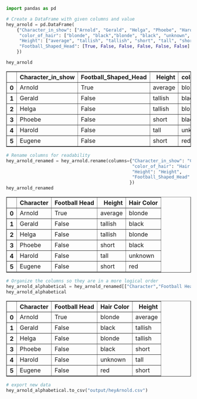 

```python
import pandas as pd
```


```python
# Create a DataFrame with given columns and value
hey_arnold = pd.DataFrame(
    {"Character_in_show": ["Arnold", "Gerald", "Helga", "Phoebe", "Harold", "Eugene"],
     "color_of_hair": ["blonde", "black","blonde", "black", "unknown", "red"],
     "Height": ["average", "tallish", "tallish", "short", "tall", "short"],
     "Football_Shaped_Head": [True, False, False, False, False, False]
    })

hey_arnold
```




<div>
<style>
    .dataframe thead tr:only-child th {
        text-align: right;
    }

    .dataframe thead th {
        text-align: left;
    }

    .dataframe tbody tr th {
        vertical-align: top;
    }
</style>
<table border="1" class="dataframe">
  <thead>
    <tr style="text-align: right;">
      <th></th>
      <th>Character_in_show</th>
      <th>Football_Shaped_Head</th>
      <th>Height</th>
      <th>color_of_hair</th>
    </tr>
  </thead>
  <tbody>
    <tr>
      <th>0</th>
      <td>Arnold</td>
      <td>True</td>
      <td>average</td>
      <td>blonde</td>
    </tr>
    <tr>
      <th>1</th>
      <td>Gerald</td>
      <td>False</td>
      <td>tallish</td>
      <td>black</td>
    </tr>
    <tr>
      <th>2</th>
      <td>Helga</td>
      <td>False</td>
      <td>tallish</td>
      <td>blonde</td>
    </tr>
    <tr>
      <th>3</th>
      <td>Phoebe</td>
      <td>False</td>
      <td>short</td>
      <td>black</td>
    </tr>
    <tr>
      <th>4</th>
      <td>Harold</td>
      <td>False</td>
      <td>tall</td>
      <td>unknown</td>
    </tr>
    <tr>
      <th>5</th>
      <td>Eugene</td>
      <td>False</td>
      <td>short</td>
      <td>red</td>
    </tr>
  </tbody>
</table>
</div>




```python
# Rename columns for readability
hey_arnold_renamed = hey_arnold.rename(columns={"Character_in_show": "Character",
                                                "color_of_hair": "Hair Color",
                                                "Height": "Height",
                                                "Football_Shaped_Head": "Football Head"
                                               })
hey_arnold_renamed
```




<div>
<style>
    .dataframe thead tr:only-child th {
        text-align: right;
    }

    .dataframe thead th {
        text-align: left;
    }

    .dataframe tbody tr th {
        vertical-align: top;
    }
</style>
<table border="1" class="dataframe">
  <thead>
    <tr style="text-align: right;">
      <th></th>
      <th>Character</th>
      <th>Football Head</th>
      <th>Height</th>
      <th>Hair Color</th>
    </tr>
  </thead>
  <tbody>
    <tr>
      <th>0</th>
      <td>Arnold</td>
      <td>True</td>
      <td>average</td>
      <td>blonde</td>
    </tr>
    <tr>
      <th>1</th>
      <td>Gerald</td>
      <td>False</td>
      <td>tallish</td>
      <td>black</td>
    </tr>
    <tr>
      <th>2</th>
      <td>Helga</td>
      <td>False</td>
      <td>tallish</td>
      <td>blonde</td>
    </tr>
    <tr>
      <th>3</th>
      <td>Phoebe</td>
      <td>False</td>
      <td>short</td>
      <td>black</td>
    </tr>
    <tr>
      <th>4</th>
      <td>Harold</td>
      <td>False</td>
      <td>tall</td>
      <td>unknown</td>
    </tr>
    <tr>
      <th>5</th>
      <td>Eugene</td>
      <td>False</td>
      <td>short</td>
      <td>red</td>
    </tr>
  </tbody>
</table>
</div>




```python
# Organize the columns so they are in a more logical order
hey_arnold_alphabetical = hey_arnold_renamed[["Character","Football Head","Hair Color","Height"]]
hey_arnold_alphabetical
```




<div>
<style>
    .dataframe thead tr:only-child th {
        text-align: right;
    }

    .dataframe thead th {
        text-align: left;
    }

    .dataframe tbody tr th {
        vertical-align: top;
    }
</style>
<table border="1" class="dataframe">
  <thead>
    <tr style="text-align: right;">
      <th></th>
      <th>Character</th>
      <th>Football Head</th>
      <th>Hair Color</th>
      <th>Height</th>
    </tr>
  </thead>
  <tbody>
    <tr>
      <th>0</th>
      <td>Arnold</td>
      <td>True</td>
      <td>blonde</td>
      <td>average</td>
    </tr>
    <tr>
      <th>1</th>
      <td>Gerald</td>
      <td>False</td>
      <td>black</td>
      <td>tallish</td>
    </tr>
    <tr>
      <th>2</th>
      <td>Helga</td>
      <td>False</td>
      <td>blonde</td>
      <td>tallish</td>
    </tr>
    <tr>
      <th>3</th>
      <td>Phoebe</td>
      <td>False</td>
      <td>black</td>
      <td>short</td>
    </tr>
    <tr>
      <th>4</th>
      <td>Harold</td>
      <td>False</td>
      <td>unknown</td>
      <td>tall</td>
    </tr>
    <tr>
      <th>5</th>
      <td>Eugene</td>
      <td>False</td>
      <td>red</td>
      <td>short</td>
    </tr>
  </tbody>
</table>
</div>




```python
# export new data
hey_arnold_alphabetical.to_csv("output/heyArnold.csv")
```


```python

```
